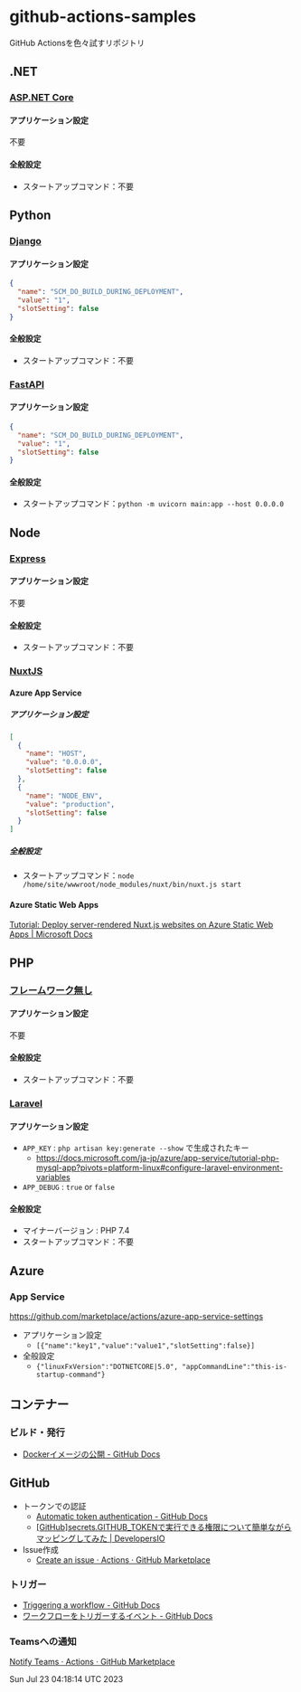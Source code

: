 # github-actions-samples
GitHub Actionsを色々試すリポジトリ

## .NET

### [ASP.NET Core](dotnet/aspnetcore/)

#### アプリケーション設定
不要

#### 全般設定
- スタートアップコマンド：不要

## Python

### [Django](python/django/)

#### アプリケーション設定
```json
{
  "name": "SCM_DO_BUILD_DURING_DEPLOYMENT",
  "value": "1",
  "slotSetting": false
}
```

#### 全般設定
- スタートアップコマンド：不要

### [FastAPI](python/fastapi/)

#### アプリケーション設定
```json
{
  "name": "SCM_DO_BUILD_DURING_DEPLOYMENT",
  "value": "1",
  "slotSetting": false
}
```

#### 全般設定
- スタートアップコマンド：`python -m uvicorn main:app --host 0.0.0.0`

## Node

### [Express](nodejs/express/)

#### アプリケーション設定
不要

#### 全般設定
- スタートアップコマンド：不要

### [NuxtJS](nodejs/nuxtjs/)

#### Azure App Service

##### アプリケーション設定
```json
[
  {
    "name": "HOST",
    "value": "0.0.0.0",
    "slotSetting": false
  },
  {
    "name": "NODE_ENV",
    "value": "production",
    "slotSetting": false
  }
]
```

##### 全般設定
- スタートアップコマンド：`node /home/site/wwwroot/node_modules/nuxt/bin/nuxt.js start`

#### Azure Static Web Apps
[Tutorial: Deploy server-rendered Nuxt.js websites on Azure Static Web Apps | Microsoft Docs](https://docs.microsoft.com/en-us/azure/static-web-apps/deploy-nuxtjs?WT.mc_id=AZ-MVP-5002209)

## PHP

### [フレームワーク無し](php/simple/)

#### アプリケーション設定
不要

#### 全般設定
- スタートアップコマンド：不要

### [Laravel](php/laravel)

#### アプリケーション設定
- `APP_KEY` : `php artisan key:generate --show` で生成されたキー
  - https://docs.microsoft.com/ja-jp/azure/app-service/tutorial-php-mysql-app?pivots=platform-linux#configure-laravel-environment-variables
- `APP_DEBUG` : `true` or `false`

#### 全般設定
- マイナーバージョン : PHP 7.4
- スタートアップコマンド：不要

## Azure

### App Service
https://github.com/marketplace/actions/azure-app-service-settings

- アプリケーション設定
  - `[{"name":"key1","value":"value1","slotSetting":false}]`
- 全般設定
  - `{"linuxFxVersion":"DOTNETCORE|5.0", "appCommandLine":"this-is-startup-command"}`

## コンテナー

### ビルド・発行
- [Dockerイメージの公開 - GitHub Docs](https://docs.github.com/ja/actions/publishing-packages/publishing-docker-images)

## GitHub

- トークンでの認証
  - [Automatic token authentication - GitHub Docs](https://docs.github.com/en/actions/security-guides/automatic-token-authentication)
  - [\[GitHub\]secrets.GITHUB_TOKENで実行できる権限について簡単ながらマッピングしてみた | DevelopersIO](https://dev.classmethod.jp/articles/mapping-secrets-github-token/)
- Issue作成
  - [Create an issue · Actions · GitHub Marketplace](https://github.com/marketplace/actions/create-an-issue)

### トリガー
- [Triggering a workflow - GitHub Docs](https://docs.github.com/ja/actions/using-workflows/triggering-a-workflow)
- [ワークフローをトリガーするイベント - GitHub Docs](https://docs.github.com/ja/actions/using-workflows/events-that-trigger-workflows#issues)

### Teamsへの通知
[Notify Teams · Actions · GitHub Marketplace](https://github.com/marketplace/actions/notify-teams)


Sun Jul 23 04:18:14 UTC 2023
